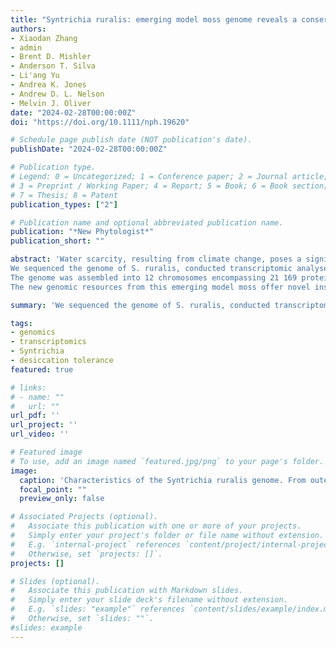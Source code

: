 ```yaml
---
title: "Syntrichia ruralis: emerging model moss genome reveals a conserved and previously unknown regulator of desiccation in flowering plants"
authors:
- Xiaodan Zhang
- admin
- Brent D. Mishler
- Anderson T. Silva
- Li'ang Yu
- Andrea K. Jones
- Andrew D. L. Nelson
- Melvin J. Oliver
date: "2024-02-28T00:00:00Z"
doi: "https://doi.org/10.1111/nph.19620"

# Schedule page publish date (NOT publication's date).
publishDate: "2024-02-28T00:00:00Z"

# Publication type.
# Legend: 0 = Uncategorized; 1 = Conference paper; 2 = Journal article;
# 3 = Preprint / Working Paper; 4 = Report; 5 = Book; 6 = Book section;
# 7 = Thesis; 8 = Patent
publication_types: ["2"]

# Publication name and optional abbreviated publication name.
publication: "*New Phytologist*"
publication_short: ""

abstract: 'Water scarcity, resulting from climate change, poses a significant threat to ecosystems. Syntrichia ruralis, a dryland desiccation-tolerant moss, provides valuable insights into survival of water-limited conditions.
We sequenced the genome of S. ruralis, conducted transcriptomic analyses, and performed comparative genomic and transcriptomic analyses with existing genomes and transcriptomes, including with the close relative S. caninervis. We took a genetic approach to characterize the role of an S. ruralis transcription factor, identified in transcriptomic analyses, in Arabidopsis thaliana.
The genome was assembled into 12 chromosomes encompassing 21 169 protein-coding genes. Comparative analysis revealed copy number and transcript abundance differences in known desiccation-associated gene families, and highlighted genome-level variation among species that may reflect adaptation to different habitats. A significant number of abscisic acid (ABA)-responsive genes were found to be negatively regulated by a MYB transcription factor (MYB55) that was upstream of the S. ruralis ortholog of ABA-insensitive 3 (ABI3). We determined that this conserved MYB transcription factor, uncharacterized in Arabidopsis, acts as a negative regulator of an ABA-dependent stress response in Arabidopsis.
The new genomic resources from this emerging model moss offer novel insights into how plants regulate their responses to water deprivation.'

summary: 'We sequenced the genome of S. ruralis, conducted transcriptomic analyses, and performed comparative genomic and transcriptomic analyses with existing genomes and transcriptomes, including with the close relative S. caninervis. We took a genetic approach to characterize the role of an S. ruralis transcription factor, identified in transcriptomic analyses, in Arabidopsis thaliana. The new genomic resources from this emerging model moss offer novel insights into how plants regulate their responses to water deprivation.'

tags:
- genomics
- transcriptomics
- Syntrichia
- desiccation tolerance
featured: true

# links:
# - name: ""
#   url: ""
url_pdf: ''
url_project: ''
url_video: ''

# Featured image
# To use, add an image named `featured.jpg/png` to your page's folder. 
image:
  caption: 'Characteristics of the Syntrichia ruralis genome. From outer to inner: The 12 chromosomes; (A) gene density in 100-kilobase (kb) genomic regions; (B) transposable element (TE) density in 100-kb genomic regions; the lines in the center reflect inter-chromosomal genomic collinearity, as defined by MCScan.'
  focal_point: ""
  preview_only: false

# Associated Projects (optional).
#   Associate this publication with one or more of your projects.
#   Simply enter your project's folder or file name without extension.
#   E.g. `internal-project` references `content/project/internal-project/index.md`.
#   Otherwise, set `projects: []`.
projects: []

# Slides (optional).
#   Associate this publication with Markdown slides.
#   Simply enter your slide deck's filename without extension.
#   E.g. `slides: "example"` references `content/slides/example/index.md`.
#   Otherwise, set `slides: ""`.
#slides: example
---
```




